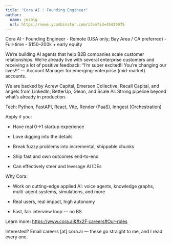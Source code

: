 ```yaml
---
title: "Cora AI : Founding Engineer"
author:
  name: jesalg
  url: https://news.ycombinator.com/item?id=45439075
---
```

Cora AI - Founding Engineer - Remote (USA only; Bay Area &#x2F; CA preferred) - Full-time - $150–200k + early equity

We’re building AI agents that help B2B companies scale customer relationships. We’re already live with several enterprise customers and receiving a lot of positive feedback: “I’m super excited!! You’re changing our lives!!” — Account Manager for emerging-enterprise (mid-market) accounts.

We are backed by Acrew Capital, Emerson Collective, Recall Capital, and angels from LinkedIn, BetterUp, Glean, and Scale AI. Strong pipeline beyond what’s already in production.

Tech: Python, FastAPI, React, Vite, Render (PaaS), Inngest (Orchestration)

Apply if you:

- Have real 0→1 startup experience

- Love digging into the details

- Break fuzzy problems into incremental, shippable chunks

- Ship fast and own outcomes end-to-end

- Can effectively steer and leverage AI IDEs

Why Cora:

- Work on cutting-edge applied AI: voice agents, knowledge graphs, multi-agent systems, simulations, and more

- Real users, real impact, high autonomy

- Fast, fair interview loop — no BS

Learn more: <a href="https:&#x2F;&#x2F;www.cora.ai&#x2F;careers#Our-roles" rel="nofollow">https:&#x2F;&#x2F;www.cora.ai&#x2F;careers#Our-roles</a>

Interested? Email careers [at] cora.ai — these go straight to me, and I read every one.
<JobApplication />
